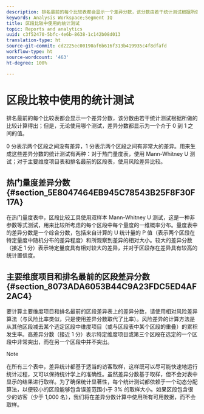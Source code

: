 ```yaml
---
description: 排名最前的每个比较表都会显示一个差异分数，该分数由若干统计测试根据所做的比较计算得出；但是，无论使用哪个测试，差异分数都显示为一个介于 0 到 1 之间的值。
keywords: Analysis Workspace;Segment IQ
title: 区段比较中使用的统计测试
topic: Reports and analytics
uuid: c3f52470-5bfc-4e6b-8638-1c142b08d013
translation-type: ht
source-git-commit: cd2225ec00190af6b616f313b419935c4f8dfafd
workflow-type: ht
source-wordcount: '463'
ht-degree: 100%

---
```



# 区段比较中使用的统计测试

排名最前的每个比较表都会显示一个差异分数，该分数由若干统计测试根据所做的比较计算得出；但是，无论使用哪个测试，差异分数都显示为一个介于 0 到 1 之间的值。

0 分表示两个区段之间没有差异，1 分表示两个区段之间有非常大的差异。用来生成这些差异分数的统计测试有两种：对于热门量度表，使用 Mann-Whitney U 测试；对于主要维度项目表和排名最前的区段表，使用风险差异比较。

## 热门量度差异分数 {#section_5E8047464EB945C78543B25F8F30F17A}

在热门量度表中，区段比较工具使用双样本 Mann-Whitney U 测试，这是一种非参数等式测试，用来比较所考虑的每个区段中每个量度的一维概率分布。量度表中的差异分数是一个综合分数，包括来自计算的 U 统计量的 P 值（表示两个区段在特定量度中随机分布的差异程度）和所观察到差异的相对大小。较大的差异分数（接近 1 分）表示特定量度具有相对较大的差异，并对于区段存在差异具有较高的统计置信度。

## 主要维度项目和排名最前的区段差异分数 {#section_8073ADA6053B44C9A23FDC5ED4AF2AC4}

要计算主要维度项目和排名最前的区段差异表上的差异分数，请使用相对风险差异算法（与风险比率类似，只是使用差异分数取代了比率）。风险差异的计算方法是从其他区段减去某个选定区段中维度项目（或与区段表中某个区段的重叠）的累积发生率。高差异分数（接近 1 分）表示特定维度项目或第三个区段在选定的一个区段中非常突出，而在另一个区段中并不突出。

>[!NOTE]
>
>在所有三个表中，差异统计都基于适当的访客取样，这样既可以尽可能快速地运行统计过程，又可以保持统计学上的准确性。虽然差异分数基于取样，但不会对表中显示的结果进行取样。为了确保统计显著性，每个统计测试都依赖于一个动态分配算法，以便较小的区段能够包含误差范围小于 3% 的取样大小。如果区段包含很少的访客（少于 1,000 名），我们将在差异分数计算中使用所有可用数据，而不会取样。
